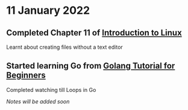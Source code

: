 # 11 January 2022

## Completed Chapter 11 of [Introduction to Linux](https://www.edx.org/course/introduction-to-linux)
Learnt about creating files without a text editor

## Started learning Go from [Golang Tutorial for Beginners](https://www.youtube.com/watch?v=yyUHQIec83I)
Completed watching till Loops in Go

_Notes will be added soon_

